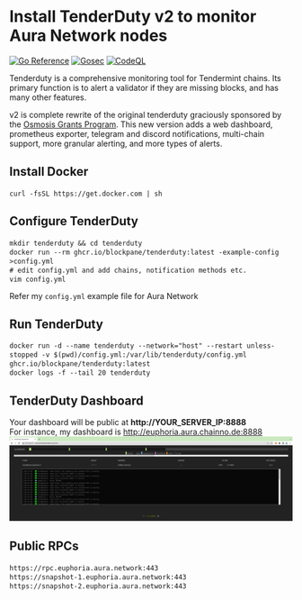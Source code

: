 # Install TenderDuty v2 to monitor Aura Network nodes

[![Go Reference](https://pkg.go.dev/badge/github.com/blockpane/tenderduty.svg)](https://pkg.go.dev/github.com/blockpane/tenderduty)
[![Gosec](https://github.com/blockpane/tenderduty/workflows/Gosec/badge.svg)](https://github.com/blockpane/tenderduty/actions?query=workflow%3AGosec)
[![CodeQL](https://github.com/blockpane/tenderduty/workflows/CodeQL/badge.svg)](https://github.com/blockpane/tenderduty/actions?query=workflow%3ACodeQL)

Tenderduty is a comprehensive monitoring tool for Tendermint chains. Its primary function is to alert a validator if they are missing blocks, and has many other features.

v2 is complete rewrite of the original tenderduty graciously sponsored by the [Osmosis Grants Program](https://grants.osmosis.zone/). This new version adds a web dashboard, prometheus exporter, telegram and discord notifications, multi-chain support, more granular alerting, and more types of alerts.

## Install Docker
```
curl -fsSL https://get.docker.com | sh
```

## Configure TenderDuty
```
mkdir tenderduty && cd tenderduty
docker run --rm ghcr.io/blockpane/tenderduty:latest -example-config >config.yml
# edit config.yml and add chains, notification methods etc.
vim config.yml
```
Refer my `config.yml` example file for Aura Network


## Run TenderDuty
```
docker run -d --name tenderduty --network="host" --restart unless-stopped -v $(pwd)/config.yml:/var/lib/tenderduty/config.yml ghcr.io/blockpane/tenderduty:latest
docker logs -f --tail 20 tenderduty
```

## TenderDuty Dashboard
Your dashboard will be public at **http://YOUR_SERVER_IP:8888**\
For instance, my dashboard is http://euphoria.aura.chainno.de:8888
![dashboard screenshot](images/dashboard.png)

## Public RPCs
```
https://rpc.euphoria.aura.network:443
https://snapshot-1.euphoria.aura.network:443
https://snapshot-2.euphoria.aura.network:443
```
